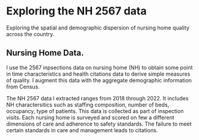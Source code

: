 # Exploring the NH 2567 data
Exploring the spatial and demographic dispersion of nursing home quality across the country. 


## Nursing Home Data.
I use the 2567 inpsections data on nursing home (NH) to obtain some point in time characteristics and health citations data to derive simple measures of quality. 
I augment this data with the aggregate demographic information from  Census. 

The NH 2567 data I extracted ranges from 2018 through 2022. It includes NH charactersitics such as staffing composition, number of beds, occupancy, type of patients. 
This data is collected as part of inspection visits. Each nursing home is surveyed and scored on few a different dimensions of care and adherence to safety standards. 
The failure to meet certain standards in care and management leads to citations.

